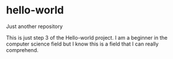# hello-world
Just another repository 

This is just step 3 of the Hello-world project. I am a beginner in the computer science field but I know this is a field that I can really comprehend. 
